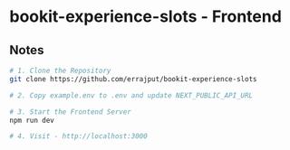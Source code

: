 # bookit-experience-slots - Frontend

## Notes

```sh
# 1. Clone the Repository
git clone https://github.com/errajput/bookit-experience-slots

# 2. Copy example.env to .env and update NEXT_PUBLIC_API_URL

# 3. Start the Frontend Server
npm run dev

# 4. Visit - http://localhost:3000
```
